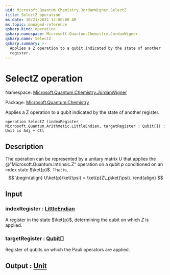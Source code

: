 ```yaml
---
uid: Microsoft.Quantum.Chemistry.JordanWigner.SelectZ
title: SelectZ operation
ms.date: 10/21/2021 12:00:00 AM
ms.topic: managed-reference
qsharp.kind: operation
qsharp.namespace: Microsoft.Quantum.Chemistry.JordanWigner
qsharp.name: SelectZ
qsharp.summary: >-
  Applies a Z operation to a qubit indicated by the state of another
  register.
---
```


# SelectZ operation

Namespace: [Microsoft.Quantum.Chemistry.JordanWigner](xref:Microsoft.Quantum.Chemistry.JordanWigner)

Package: [Microsoft.Quantum.Chemistry](https://nuget.org/packages/Microsoft.Quantum.Chemistry)


Applies a Z operation to a qubit indicated by the state of anotherregister.

```qsharp
operation SelectZ (indexRegister : Microsoft.Quantum.Arithmetic.LittleEndian, targetRegister : Qubit[]) : Unit is Adj + Ctl
```


## Description

The operation can be represented by a unitary matrix $U$ that appliesthe @"Microsoft.Quantum.Intrinsic.Z" operation on a qubit $p$conditioned on an index state $\ket{p}$. That is,$$\begin{align}U\ket{p}\ket{\psi} = \ket{p}Z\_p\ket{\psi}.\end{align}$$

## Input

### indexRegister : [LittleEndian](xref:Microsoft.Quantum.Arithmetic.LittleEndian)

A register in the state $\ket{p}$, determining the qubit on which $Z$ is applied.


### targetRegister : [Qubit](xref:microsoft.quantum.qsharp.valueliterals#qubit-literals)[]

Register of qubits on which the Pauli operators are applied.



## Output : [Unit](xref:microsoft.quantum.qsharp.valueliterals#unit-literal)

